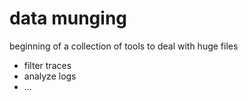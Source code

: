 # data munging

beginning of a collection of tools to deal with huge files
* filter traces
* analyze logs
* ...
